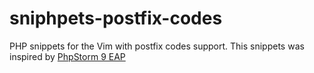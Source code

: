 # sniphpets-postfix-codes

PHP snippets for the Vim with postfix codes support. This snippets was inspired by [PhpStorm 9 EAP](http://blog.jetbrains.com/phpstorm/2015/05/postfix-code-completion-for-php-in-phpstorm-9-eap)
